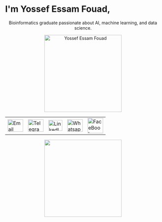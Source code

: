 # I'm Yossef Essam Fouad, 
<p align="center" >Bioinformatics graduate passionate about AI, machine learning, and data science.</p>
<p align='center'> 
<img src="https://github.com/YossefEFM/images/blob/main/Me.png" width="250" height="250" alt="Yossef Essam Fouad" class="img-fluid rounded-circl">
</p>
<table alt="Contact Details" align="center">
  <tr>
    <td><a href="mailto:youssefessam1269@gmail.com"><img src="https://github.com/YossefEFM/images/blob/main/Email.png" height="40" width="50" alt="Email"></a></td>
    <td><a href="https://t.me/YossefEFM"><img src="https://github.com/YossefEFM/images/blob/main/Telegram.png" height="40" width="50" alt ="Telegram"> </ing></a></td>
    <td><a href="https://www.linkedin.com/in/yossefessam1408/"><img src="https://raw.githubusercontent.com/rahuldkjain/github-profile-readme-generator/master/src/images/icons/Social/linked-in-alt.svg" height="35" width="45" alt="LinkedIn Badge"/></td>
    <td><a href="https://api.whatsapp.com/send?phone=201068105975"><img src="https://thefuturevirtualassistant.com/wp-content/uploads/2021/08/whatsapp-bubble.gif" height="40" width="50" alt="Whatsapp Badge"/></td>
    <td><a href="https://www.facebook.com/YossefEFM/">
      <img src = "https://user-images.githubusercontent.com/60184582/206710371-5e9ce41c-1842-41d9-bcf5-c938c5e467f1.png" width = "50" hieght= "40" alt="FaceBook"></a></td>
  </tr>
</table>
<div alt="Resume" align="center"><a href="https://drive.google.com/file/d/1SV1rqMuwoti3UzWWXF96hywgtzRkeTT2/view?usp=drive_link"><img width="250" align="center" src="https://readme-typing-svg.herokuapp.com?font=&duration=3500&color=FFFF00&background=000000&center=true&vCenter=true&width=225&height=35&lines=%F0%9F%94%B8See+my+Resume%F0%9F%94%B8"/></a></div>
     
